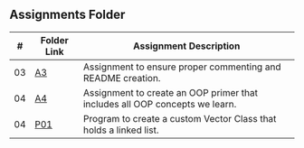 ##  Assignments Folder

|   #   | Folder Link | Assignment Description |
| :---: | ----------- | ---------------------- |
|   03  |[A3](https://github.com/EthanJBailey/2143-OOP-bailey/tree/main/Assignments/A03)| Assignment to ensure proper commenting and README creation.|
|   04  |[A4](https://github.com/EthanJBailey/2143-OOP-bailey/tree/main/Assignments/A04)| Assignment to create an OOP primer that includes all OOP concepts we learn.|
|   04  |[P01](https://github.com/EthanJBailey/2143-OOP-bailey/tree/main/Assignments/P01)| Program to create a custom Vector Class that holds a linked list.|



